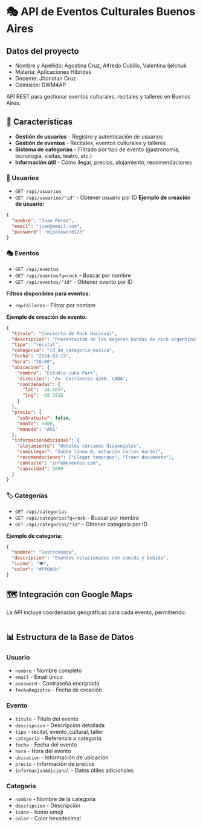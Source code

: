 # 🎭 API de Eventos Culturales Buenos Aires

## Datos del proyecto
- Nombre y Apellido: Agostina Cruz, Alfredo Cubillo, Valentina Ijelchuk
- Materia: Aplicaciones Híbridas
- Docente: Jhonatan Cruz
- Comisión: DWM4AP

API REST para gestionar eventos culturales, recitales y talleres en Buenos Aires.

## 🚀 Características

- **Gestión de usuarios** - Registro y autenticación de usuarios
- **Gestión de eventos** - Recitales, eventos culturales y talleres
- **Sistema de categorías** - Filtrado por tipo de evento (gastronomía, tecnología, visitas, teatro, etc.)
- **Información útil** - Cómo llegar, precios, alojamiento, recomendaciones

### 👥 Usuarios
- `GET /api/usuarios`
- `GET /api/usuarios/"id"` - Obtener usuario por ID
**Ejemplo de creación de usuario:**
```json
{
  "nombre": "Juan Pérez",
  "email": "juan@email.com",
  "password": "mipassword123"
}
```

### 🎭 Eventos
- `GET /api/eventos`
- `GET /api/eventos?q=rock` - Buscar por nombre
- `GET /api/eventos/"id"` - Obtener evento por ID

**Filtros disponibles para eventos:**
- `?q=Talleres` - Filtrar por nombre

**Ejemplo de creación de evento:**
```json
{
  "titulo": "Concierto de Rock Nacional",
  "descripcion": "Presentación de las mejores bandas de rock argentino",
  "tipo": "recital",
  "categoria": "id_de_categoria_musica",
  "fecha": "2024-03-15",
  "hora": "20:00",
  "ubicacion": {
    "nombre": "Estadio Luna Park",
    "direccion": "Av. Corrientes 4200, CABA",
    "coordenadas": {
      "lat": -34.6037,
      "lng": -58.3816
    }
  },
  "precio": {
    "esGratuito": false,
    "monto": 5000,
    "moneda": "ARS"
  },
  "informacionAdicional": {
    "alojamiento": "Hoteles cercanos disponibles",
    "comoLlegar": "Subte línea B, estación Carlos Gardel",
    "recomendaciones": ["Llegar temprano", "Traer documento"],
    "contacto": "info@eventos.com",
    "capacidad": 5000
  }
}
```

### 🏷️ Categorías
- `GET /api/categorias`
- `GET /api/categorias?q=rock` - Buscar por nombre
- `GET /api/categorias/"id"` - Obtener categoría por ID

**Ejemplo de categoría:**
```json
{
  "nombre": "Gastronomía",
  "descripcion": "Eventos relacionados con comida y bebida",
  "icono": "🍽️",
  "color": "#ff6b6b"
}
```

## 🗺️ Integración con Google Maps

La API incluye coordenadas geográficas para cada evento, permitiendo:
```- Futura Integración con Google Maps API
```

## 📊 Estructura de la Base de Datos

### Usuario
- `nombre` - Nombre completo
- `email` - Email único
- `password` - Contraseña encriptada
- `fechaRegistro` - Fecha de creación

### Evento
- `titulo` - Título del evento
- `descripcion` - Descripción detallada
- `tipo` - recital, evento_cultural, taller
- `categoria` - Referencia a categoría
- `fecha` - Fecha del evento
- `hora` - Hora del evento
- `ubicacion` - Información de ubicación
- `precio` - Información de precios
- `informacionAdicional` - Datos útiles adicionales

### Categoría
- `nombre` - Nombre de la categoría
- `descripcion` - Descripción
- `icono` - Icono emoji
- `color` - Color hexadecimal